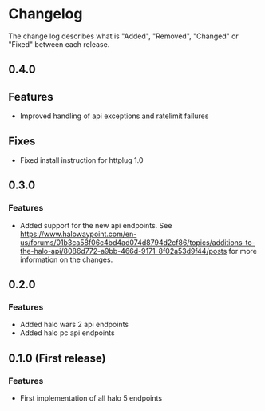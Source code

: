 # Changelog

The change log describes what is "Added", "Removed", "Changed" or "Fixed" between each release. 

## 0.4.0

## Features

- Improved handling of api exceptions and ratelimit failures

## Fixes

- Fixed install instruction for httplug 1.0

## 0.3.0

### Features

- Added support for the new api endpoints. See https://www.halowaypoint.com/en-us/forums/01b3ca58f06c4bd4ad074d8794d2cf86/topics/additions-to-the-halo-api/8086d772-a9bb-466d-9171-8f02a53d9f44/posts
for more information on the changes.

## 0.2.0

### Features

- Added halo wars 2 api endpoints
- Added halo  pc api endpoints

## 0.1.0 (First release)

### Features

- First implementation of all halo 5 endpoints

